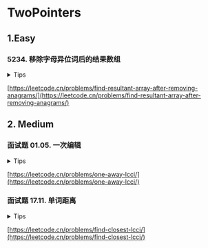 # TwoPointers

## 1.Easy

### 5234. 移除字母异位词后的结果数组

<details>
<summary>Tips</summary>

1. 用Map判断异位词
2. 维护2个指针left,right从同一方向遍历
3. 每次不是异位词的时候left=right
4. 每次循环right++

</details>

[https://leetcode.cn/problems/find-resultant-array-after-removing-anagrams/](https://leetcode.cn/problems/find-resultant-array-after-removing-anagrams/)

## 2. Medium

### 面试题 01.05. 一次编辑

<details>
<summary>Tips</summary>

1. 分情况讨论2者的长度差
2. 然后双指针移动

</details>

[https://leetcode.cn/problems/one-away-lcci/](https://leetcode.cn/problems/one-away-lcci/)

### 面试题 17.11. 单词距离

<details>
<summary>Tips</summary>

1. 同方向的双指针
2. 每次和左边最后的下标比较即可

</details>


[https://leetcode.cn/problems/find-closest-lcci/](https://leetcode.cn/problems/find-closest-lcci/)